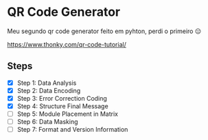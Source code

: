 # QR Code Generator
Meu segundo qr code generator feito em pyhton, perdi o primeiro 😑

https://www.thonky.com/qr-code-tutorial/

## Steps
- [x] Step 1: Data Analysis 
- [x] Step 2: Data Encoding
- [x] Step 3: Error Correction Coding
- [x] Step 4: Structure Final Message
- [ ] Step 5: Module Placement in Matrix
- [ ] Step 6: Data Masking
- [ ] Step 7: Format and Version Information
